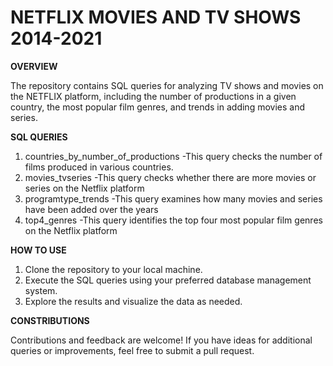 # NETFLIX MOVIES AND TV SHOWS 2014-2021

**OVERVIEW**

The repository contains SQL queries for analyzing TV shows and movies on the NETFLIX platform, including the number of productions in a given country, the most popular film genres, and trends in adding movies and series.

**SQL QUERIES**

1. countries_by_number_of_productions
   -This query checks the number of films produced in various countries.
2. movies_tvseries
   -This query checks whether there are more movies or series on the Netflix platform
3. programtype_trends
   -This query examines how many movies and series have been added over the years
4. top4_genres
   -This query identifies the top four most popular film genres on the Netflix platform

**HOW TO USE**

1. Clone the repository to your local machine.
2. Execute the SQL queries using your preferred database management system.
3. Explore the results and visualize the data as needed.

**CONSTRIBUTIONS**

Contributions and feedback are welcome! If you have ideas for additional queries or improvements, feel free to submit a pull request.
